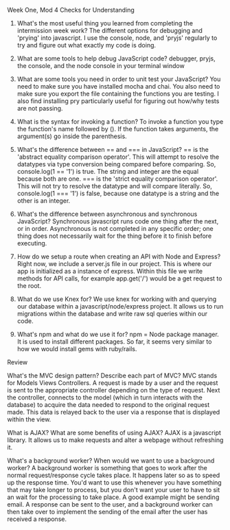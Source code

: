 Week One, Mod 4 Checks for Understanding

1. What's the most useful thing you learned from completing the intermission week work?
  The different options for debugging and 'prying' into javascript.  I use the console, node, and 'pryjs' regularly to try and figure out what exactly my code is doing.

2. What are some tools to help debug JavaScript code?
  debugger, pryjs, the console, and the node console in your terminal window

3. What are some tools you need in order to unit test your JavaScript?
  You need to make sure you have installed mocha and chai.  You also need to make sure you export the file containing the functions you are testing.  I also find installing pry particularly useful for figuring out how/why tests are not passing.

4. What is the syntax for invoking a function?
  To invoke a function you type the function's name followed by ().  If the function takes arguments, the argument(s) go inside the parenthesis.

5. What's the difference between == and === in JavaScript?
  == is the 'abstract equality comparison operator'.  This will attempt to resolve the datatypes via type conversion being compared before comparing. So, console.log(1 == '1') is true.  The string and integer are the equal because both are one.
  === is the 'strict equality comparison operator'.  This will not try to resolve the datatype and will compare literally.  So, console.log(1 === '1') is false, because one datatype is a string and the other is an integer.

6. What's the difference between asynchronous and synchronous JavaScript?
  Synchronous javascript runs code one thing after the next, or in order.
  Asynchronous is not completed in any specific order; one thing does not necessarily wait for the thing before it to finish before executing.

7. How do we setup a route when creating an API with Node and Express?
  Right now, we include a server.js file in our project.  This is where our app is initialized as a instance of express.  Within this file we write methods for API calls, for example app.get('/') would be a get request to the root.

8. What do we use Knex for?
  We use knex for working with and querying our database within a javascript/node/express project. It allows us to run migrations within the database and write raw sql queries within our code.

9. What's npm and what do we use it for?
  npm = Node package manager.  It is used to install different packages.  So far, it seems very similar to how we would install gems with ruby/rails.

Review

What's the MVC design pattern? Describe each part of MVC?
  MVC stands for Models Views Controllers.  A request is made by a user and the request is sent to the appropriate controller depending on the type of request. Next the controller, connects to the model (which in turn interacts with the database) to acquire the data needed to respond to the original request made.  This data is relayed back to the user via a response that is displayed within the view.

What is AJAX? What are some benefits of using AJAX?
  AJAX is a javascript library. It allows us to make requests and alter a webpage without refreshing it.

What's a background worker? When would we want to use a background worker?
  A background worker is something that goes to work after the normal request/response cycle takes place. It happens later so as to speed up the response time. You'd want to use this whenever you have something that may take longer to process, but you don't want your user to have to sit an wait for the processing to take place. A good example might be sending email.  A response can be sent to the user, and a background worker can then take over to implement the sending of the email after the user has received a response.
